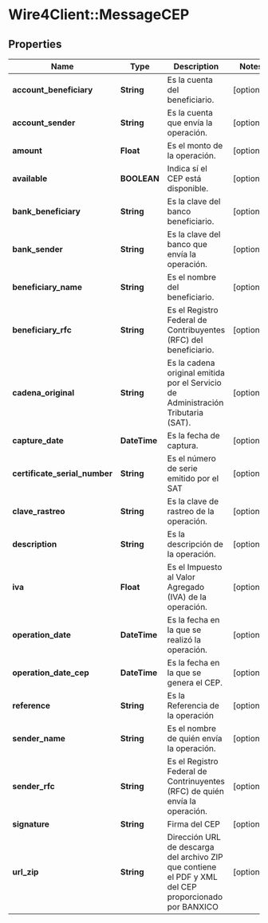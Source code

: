 # Wire4Client::MessageCEP

## Properties
Name | Type | Description | Notes
------------ | ------------- | ------------- | -------------
**account_beneficiary** | **String** | Es la cuenta del beneficiario. | [optional] 
**account_sender** | **String** | Es la cuenta que envía la operación. | [optional] 
**amount** | **Float** | Es el monto de la operación. | [optional] 
**available** | **BOOLEAN** | Indica sí el CEP está disponible. | [optional] 
**bank_beneficiary** | **String** | Es la clave del banco beneficiario. | [optional] 
**bank_sender** | **String** | Es la clave del banco que envía la operación. | [optional] 
**beneficiary_name** | **String** | Es el nombre del beneficiario. | [optional] 
**beneficiary_rfc** | **String** | Es el Registro Federal de Contribuyentes (RFC) del beneficiario. | [optional] 
**cadena_original** | **String** | Es la cadena original emitida por el Servicio de Administración Tributaria (SAT). | [optional] 
**capture_date** | **DateTime** | Es la fecha de captura. | [optional] 
**certificate_serial_number** | **String** | Es el número de serie emitido por el SAT | [optional] 
**clave_rastreo** | **String** | Es la clave de rastreo de la operación. | [optional] 
**description** | **String** | Es la descripción de la operación. | [optional] 
**iva** | **Float** | Es el Impuesto al Valor Agregado (IVA) de la operación. | [optional] 
**operation_date** | **DateTime** | Es la fecha en la que se realizó la operación. | [optional] 
**operation_date_cep** | **DateTime** | Es la fecha en la que se genera el CEP. | [optional] 
**reference** | **String** | Es la Referencia de la operación | [optional] 
**sender_name** | **String** | Es el nombre de quién envía la operación. | [optional] 
**sender_rfc** | **String** | Es el Registro Federal de Contrinuyentes (RFC) de quién envía la operación. | [optional] 
**signature** | **String** | Firma del CEP | [optional] 
**url_zip** | **String** | Dirección URL de descarga del archivo ZIP que contiene el PDF y XML del CEP proporcionado por BANXICO | [optional] 


